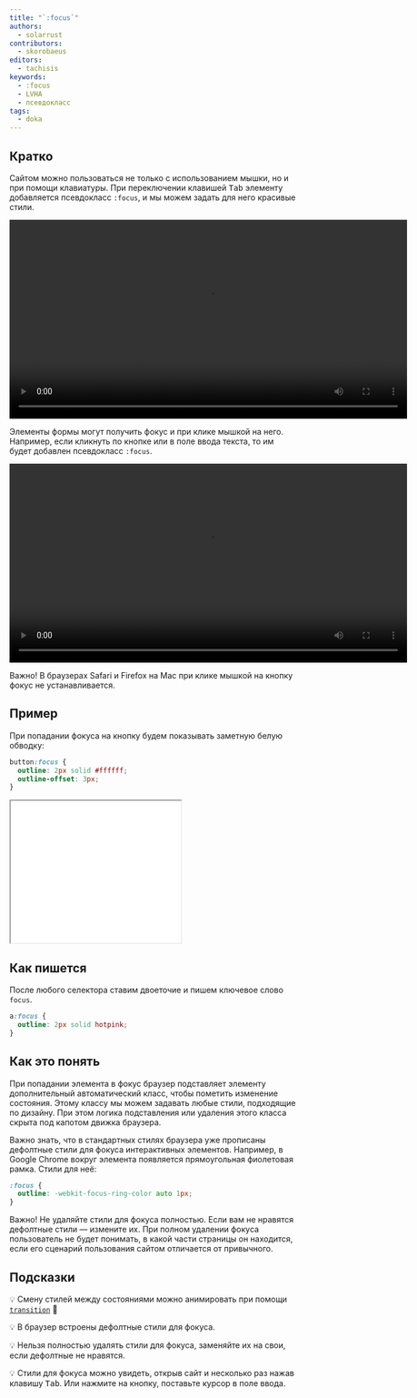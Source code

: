 ```yaml
---
title: "`:focus`"
authors:
  - solarrust
contributors:
  - skorobaeus
editors:
  - tachisis
keywords:
  - :focus
  - LVHA
  - псевдокласс
tags:
  - doka
---
```


## Кратко

Сайтом можно пользоваться не только с использованием мышки, но и при помощи клавиатуры. При переключении клавишей <kbd>Tab</kbd> элементу добавляется псевдокласс `:focus`, и мы можем задать для него красивые стили.

<video controls width="700">
  <source src="video/tab-focus.mp4" type="video/mp4">
</video>

Элементы формы могут получить фокус и при клике мышкой на него. Например, если кликнуть по кнопке или в поле ввода текста, то им будет добавлен псевдокласс `:focus`.

<video controls width="700">
  <source src="video/mouse-focus.mp4" type="video/mp4">
</video>

Важно! В браузерах Safari и Firefox на Mac при клике мышкой на кнопку фокус не устанавливается.

## Пример

При попадании фокуса на кнопку будем показывать заметную белую обводку:

```css
button:focus {
  outline: 2px solid #ffffff;
  outline-offset: 3px;
}
```

<iframe title="Кнопка со стилизованным состоянием фокуса — :focus — Дока" src="demos/index/" height="250"></iframe>

## Как пишется

После любого селектора ставим двоеточие и пишем ключевое слово `focus`.

```css
a:focus {
  outline: 2px solid hotpink;
}
```

## Как это понять

При попадании элемента в фокус браузер подставляет элементу дополнительный автоматический класс, чтобы пометить изменение состояния. Этому классу мы можем задавать любые стили, подходящие по дизайну. При этом логика подставления или удаления этого класса скрыта под капотом движка браузера.

Важно знать, что в стандартных стилях браузера уже прописаны дефолтные стили для фокуса интерактивных элементов. Например, в Google Chrome вокруг элемента появляется прямоугольная фиолетовая рамка. Стили для неё:

```css
:focus {
  outline: -webkit-focus-ring-color auto 1px;
}
```

Важно! Не удаляйте стили для фокуса полностью. Если вам не нравятся дефолтные стили — измените их. При полном удалении фокуса пользователь не будет понимать, в какой части страницы он находится, если его сценарий пользования сайтом отличается от привычного.

## Подсказки

💡 Смену стилей между состояниями можно анимировать при помощи [`transition`](/css/transition) 🎉

💡 В браузер встроены дефолтные стили для фокуса.

💡 Нельзя полностью удалять стили для фокуса, заменяйте их на свои, если дефолтные не нравятся.

💡 Стили для фокуса можно увидеть, открыв сайт и несколько раз нажав клавишу <kbd>Tab</kbd>. Или нажмите на кнопку, поставьте курсор в поле ввода.
